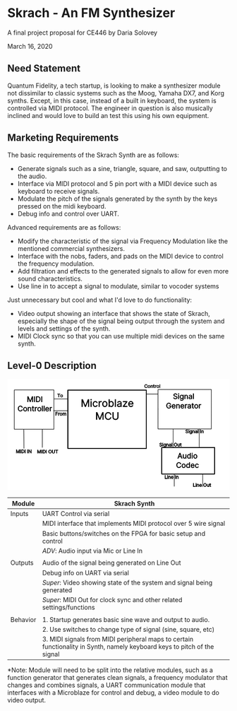 # Skrach - An FM Synthesizer
A final project proposal for CE446 by Daria Solovey

March 16, 2020

## Need Statement

Quantum Fidelity, a tech startup, is looking to make a synthesizer module not dissimilar to classic systems such as the Moog, Yamaha DX7, and Korg synths. Except, in this case, instead of a built in keyboard, the system is controlled via MIDI protocol. The engineer in question is also musically inclined and would love to build an test this using his own equipment.

## Marketing Requirements

The basic requirements of the Skrach Synth are as follows:

- Generate signals such as a sine, triangle, square, and saw, outputting to the audio.
- Interface via MIDI protocol and 5 pin port with a MIDI device such as keyboard to receive signals.
- Modulate the pitch of the signals generated by the synth by the keys pressed on the midi keyboard.
- Debug info and control over UART.

Advanced requirements are as follows:

- Modify the characteristic of the signal via Frequency Modulation like the mentioned commercial synthesizers.
- Interface with the nobs, faders, and pads on the MIDI device to control the frequency modulation.
- Add filtration and effects to the generated signals to allow for even more sound characteristics.
- Use line in to accept a signal to modulate, similar to vocoder systems

Just unnecessary but cool and what I'd love to do functionality:

- Video output showing an interface that shows the state of Skrach, especially the shape of the signal being output through the system and levels and settings of the synth.
- MIDI Clock sync so that you can use multiple midi devices on the same synth.

## Level-0 Description

![Level-0 Description Image](img/Skrach_Synth_Level_0.png)

| Module   | Skrach Synth |
| -------- | ------------- |
| Inputs   | UART Control via serial |
|          | MIDI interface that implements MIDI protocol over 5 wire signal | to work with general purpose MIDI systems such as keyboards |
|          | Basic buttons/switches on the FPGA for basic setup and control |
|          | *ADV*: Audio input via Mic or Line In |
|          |  |
| Outputs  | Audio of the signal being generated on Line Out |
|          | Debug info on UART via serial |
|          | *Super*: Video showing state of the system and signal being generated|
|          | *Super*: MIDI Out for clock sync and other related settings/functions|
| | |
| Behavior | 1. Startup generates basic sine wave and output to audio. |
|          | 2. Use switches to change type of signal (sine, square, etc) |
|          | 3. MIDI signals from MIDI peripheral maps to certain functionality in Synth, namely keyboard keys to pitch of the signal |

*Note: Module will need to be split into the relative modules, such as a function generator that generates clean signals, a frequency modulator that changes and combines signals, a UART communication module that interfaces with a Microblaze for control and debug, a video module to do video output.